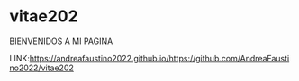 # vitae202

BIENVENIDOS A MI PAGINA

LINK:https://andreafaustino2022.github.io/https://github.com/AndreaFaustino2022/vitae202
